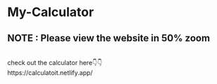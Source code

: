 # My-Calculator
<h2>NOTE : Please view the website in 50% zoom </h2><br>
check out the calculator here👇👇<br>
https://calculatoit.netlify.app/
